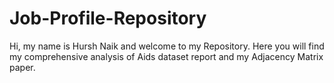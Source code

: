 # Job-Profile-Repository
Hi, my name is Hursh Naik and welcome to my Repository. Here you will find my comprehensive analysis of Aids dataset report and my Adjacency Matrix paper.
